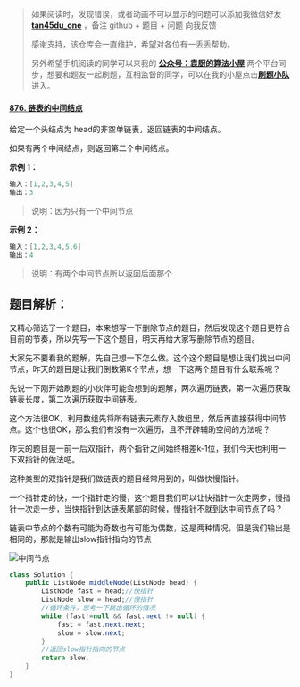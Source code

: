 > 如果阅读时，发现错误，或者动画不可以显示的问题可以添加我微信好友  **[tan45du_one](https://raw.githubusercontent.com/tan45du/tan45du.github.io/master/个人微信.15egrcgqd94w.jpg)** ，备注  github  + 题目 + 问题  向我反馈
>
> 感谢支持，该仓库会一直维护，希望对各位有一丢丢帮助。
>
> 另外希望手机阅读的同学可以来我的 <u>[**公众号：袁厨的算法小屋**](https://raw.githubusercontent.com/tan45du/test/master/微信图片_20210320152235.2pthdebvh1c0.png)</u> 两个平台同步，想要和题友一起刷题，互相监督的同学，可以在我的小屋点击<u>[**刷题小队**](https://raw.githubusercontent.com/tan45du/test/master/微信图片_20210320152235.2pthdebvh1c0.png)</u>进入。 

#### [876. 链表的中间结点](https://leetcode-cn.com/problems/middle-of-the-linked-list/)

给定一个头结点为 head的非空单链表，返回链表的中间结点。

如果有两个中间结点，则返回第二个中间结点。 

**示例 1：**

```java
输入：[1,2,3,4,5]
输出：3
```

> 说明：因为只有一个中间节点

**示例 2：**

```java
输入：[1,2,3,4,5,6]
输出：4
```

> 说明：有两个中间节点所以返回后面那个

## 题目解析：

又精心筛选了一个题目，本来想写一下删除节点的题目，然后发现这个题目更符合目前的节奏，所以先写一下这个题目，明天再给大家写删除节点的题目。

大家先不要看我的题解，先自己想一下怎么做。这个这个题目是想让我们找出中间节点，昨天的题目是让我们倒数第K个节点，想一下这两个题目有什么联系呢？

先说一下刚开始刷题的小伙伴可能会想到的题解，两次遍历链表，第一次遍历获取链表长度，第二次遍历获取中间链表。

这个方法很OK，利用数组先将所有链表元素存入数组里，然后再直接获得中间节点。这个也很OK，那么我们有没有一次遍历，且不开辟辅助空间的方法呢？

昨天的题目是一前一后双指针，两个指针之间始终相差k-1位，我们今天也利用一下双指针的做法吧。

这种类型的双指针是我们做链表的题目经常用到的，叫做快慢指针。

一个指针走的快，一个指针走的慢，这个题目我们可以让快指针一次走两步，慢指针一次走一步，当快指针到达链表尾部的时候，慢指针不就到达中间节点了吗？

链表中节点的个数有可能为奇数也有可能为偶数，这是两种情况，但是我们输出是相同的，那就是输出slow指针指向的节点

![中间节点](E:\Typora笔记\CSDN\leetcode通关笔记\博客动图\中间节点.gif)

```java
class Solution {
    public ListNode middleNode(ListNode head) {
        ListNode fast = head;//快指针
        ListNode slow = head;//慢指针
        //循环条件，思考一下跳出循环的情况
        while (fast!=null && fast.next != null) {
            fast = fast.next.next;
            slow = slow.next;
        }
        //返回slow指针指向的节点
        return slow;             
    }
}
```

